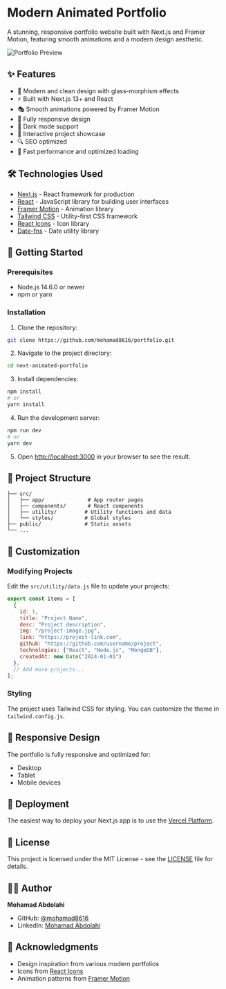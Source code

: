 # Modern Animated Portfolio

A stunning, responsive portfolio website built with Next.js and Framer Motion, featuring smooth animations and a modern design aesthetic.

![Portfolio Preview](public/portfolio-preview.png)

## ✨ Features

- 🎨 Modern and clean design with glass-morphism effects
- ⚡ Built with Next.js 13+ and React
- 🎭 Smooth animations powered by Framer Motion
- 📱 Fully responsive design
- 🌙 Dark mode support
- 🎯 Interactive project showcase
- 🔍 SEO optimized
- 🚀 Fast performance and optimized loading

## 🛠️ Technologies Used

- [Next.js](https://nextjs.org/) - React framework for production
- [React](https://reactjs.org/) - JavaScript library for building user interfaces
- [Framer Motion](https://www.framer.com/motion/) - Animation library
- [Tailwind CSS](https://tailwindcss.com/) - Utility-first CSS framework
- [React Icons](https://react-icons.github.io/react-icons/) - Icon library
- [Date-fns](https://date-fns.org/) - Date utility library

## 🚀 Getting Started

### Prerequisites

- Node.js 14.6.0 or newer
- npm or yarn

### Installation

1. Clone the repository:
```bash
git clone https://github.com/mohamad8616/portfolio.git
```

2. Navigate to the project directory:
```bash
cd next-animated-portfolio
```

3. Install dependencies:
```bash
npm install
# or
yarn install
```

4. Run the development server:
```bash
npm run dev
# or
yarn dev
```

5. Open [http://localhost:3000](http://localhost:3000) in your browser to see the result.

## 📁 Project Structure

```
├── src/
│   ├── app/              # App router pages
│   ├── components/       # React components
│   ├── utility/         # Utility functions and data
│   └── styles/          # Global styles
├── public/              # Static assets
└── ...
```

## 🎨 Customization

### Modifying Projects

Edit the `src/utility/data.js` file to update your projects:

```javascript
export const items = [
  {
    id: 1,
    title: "Project Name",
    desc: "Project description",
    img: "/project-image.jpg",
    link: "https://project-link.com",
    github: "https://github.com/username/project",
    technologies: ["React", "Node.js", "MongoDB"],
    createdAt: new Date("2024-01-01")
  },
  // Add more projects...
];
```

### Styling

The project uses Tailwind CSS for styling. You can customize the theme in `tailwind.config.js`.

## 📱 Responsive Design

The portfolio is fully responsive and optimized for:
- Desktop
- Tablet
- Mobile devices

## 🚀 Deployment

The easiest way to deploy your Next.js app is to use the [Vercel Platform](https://vercel.com/new).

## 📝 License

This project is licensed under the MIT License - see the [LICENSE](LICENSE) file for details.

## 👨‍💻 Author

**Mohamad Abdolahi**
- GitHub: [@mohamad8616](https://github.com/mohamad8616)
- LinkedIn: [Mohamad Abdolahi](https://www.linkedin.com/in/mohamad-abdolahi)

## 🙏 Acknowledgments

- Design inspiration from various modern portfolios
- Icons from [React Icons](https://react-icons.github.io/react-icons/)
- Animation patterns from [Framer Motion](https://www.framer.com/motion/)
